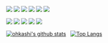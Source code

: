 <p>
<img src="https://img.shields.io/badge/Windows-0018C8?style=flat-square&logo=Windows&logoColor=dark"/>
<img src="https://img.shields.io/badge/iOS-000000?style=flat-square&logo=Apple&logoColor=white"/>
<img src="https://img.shields.io/badge/Flutter-02569B?style=flat-square&logo=Flutter&logoColor=white"/>
<img src="https://img.shields.io/badge/Cocos2d-683D87?style=flat-square&logo=Cocos&logoColor=white"/>
<!--<img src="https://img.shields.io/badge/Unreal-0E1128?style=flat-square&logo=Unreal%20Engine&logoColor=white"/>-->
<img src="https://img.shields.io/badge/SQLite-003B57?style=flat-square&logo=SQLite&logoColor=white"/>
<img src="https://img.shields.io/badge/MariaDB-003545?style=flat-square&logo=MariaDB&logoColor=white"/>
</p>
<p>
<img src="https://img.shields.io/badge/C-717D8A?style=flat-square&logo=C&logoColor=white"/>
<img src="https://img.shields.io/badge/C++-00599C?style=flat-square&logo=C%2b%2b&logoColor=white"/>
<img src="https://img.shields.io/badge/Rust-805F4C?style=flat-square&logo=Rust&logoColor=white"/>
<img src="https://img.shields.io/badge/Go-00add8?style=flat-square&logo=Go&logoColor=white"/>
<img src="https://img.shields.io/badge/Swift-E04030?style=flat-square&logo=Swift&logoColor=white"/>
</p>

[![ohkashi's github stats](https://github-readme-stats.vercel.app/api?username=ohkashi&show_icons=true&theme=synthwave)](https://github.com/anuraghazra/github-readme-stats)
&nbsp;
[![Top Langs](https://github-readme-stats.vercel.app/api/top-langs/?username=ohkashi&layout=compact)](https://github.com/anuraghazra/github-readme-stats)
